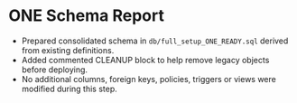 # ONE Schema Report

- Prepared consolidated schema in `db/full_setup_ONE_READY.sql` derived from existing definitions.
- Added commented CLEANUP block to help remove legacy objects before deploying.
- No additional columns, foreign keys, policies, triggers or views were modified during this step.
